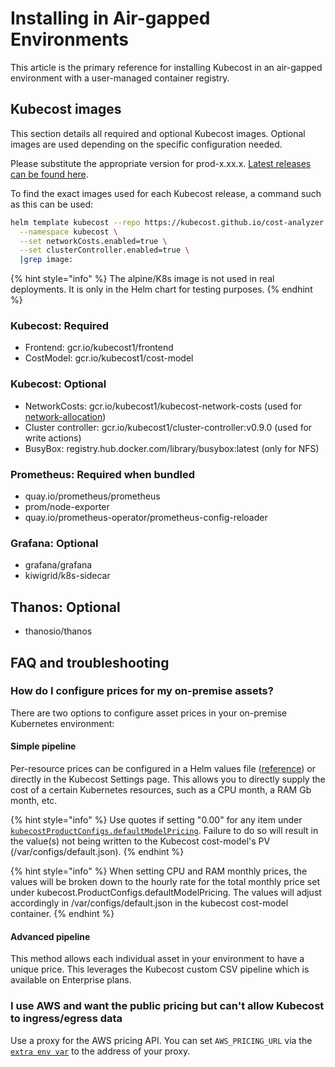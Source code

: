 # Installing in Air-gapped Environments

This article is the primary reference for installing Kubecost in an air-gapped environment with a user-managed container registry.

## Kubecost images

This section details all required and optional Kubecost images. Optional images are used depending on the specific configuration needed.

Please substitute the appropriate version for prod-x.xx.x. [Latest releases can be found here](https://github.com/kubecost/cost-analyzer-helm-chart/releases).

To find the exact images used for each Kubecost release, a command such as this can be used:

```sh
helm template kubecost --repo https://kubecost.github.io/cost-analyzer cost-analyzer \
  --namespace kubecost \
  --set networkCosts.enabled=true \
  --set clusterController.enabled=true \
  |grep image:
```

{% hint style="info" %}
The alpine/K8s image is not used in real deployments. It is only in the Helm chart for testing purposes.
{% endhint %}

### Kubecost: Required

* Frontend: gcr.io/kubecost1/frontend
* CostModel: gcr.io/kubecost1/cost-model

### Kubecost: Optional

* NetworkCosts: gcr.io/kubecost1/kubecost-network-costs (used for [network-allocation](/using-kubecost/navigating-the-kubecost-ui/cost-allocation/network-allocation.md))
* Cluster controller: gcr.io/kubecost1/cluster-controller:v0.9.0 (used for write actions)
* BusyBox: registry.hub.docker.com/library/busybox:latest (only for NFS)

### Prometheus: Required when bundled

* quay.io/prometheus/prometheus
* prom/node-exporter
* quay.io/prometheus-operator/prometheus-config-reloader

### Grafana: Optional

* grafana/grafana
* kiwigrid/k8s-sidecar

## Thanos: Optional

* thanosio/thanos

## FAQ and troubleshooting

### How do I configure prices for my on-premise assets?

There are two options to configure asset prices in your on-premise Kubernetes environment:

#### Simple pipeline

Per-resource prices can be configured in a Helm values file ([reference](https://github.com/kubecost/cost-analyzer-helm-chart/blob/6c0975614b4a6854be602d1a6f9506ce8b80abdc/cost-analyzer/values.yaml#L559-L570)) or directly in the Kubecost Settings page. This allows you to directly supply the cost of a certain Kubernetes resources, such as a CPU month, a RAM Gb month, etc.

{% hint style="info" %}
Use quotes if setting "0.00" for any item under [`kubecostProductConfigs.defaultModelPricing`](https://github.com/kubecost/cost-analyzer-helm-chart/blob/6c0975614b4a6854be602d1a6f9506ce8b80abdc/cost-analyzer/values.yaml#L559-L570). Failure to do so will result in the value(s) not being written to the Kubecost cost-model's PV (/var/configs/default.json).
{% endhint %}

{% hint style="info" %}
When setting CPU and RAM monthly prices, the values will be broken down to the hourly rate for the total monthly price set under kubecost.ProductConfigs.defaultModelPricing. The values will adjust accordingly in /var/configs/default.json in the kubecost cost-model container.
{% endhint %}

#### Advanced pipeline

This method allows each individual asset in your environment to have a unique price. This leverages the Kubecost custom CSV pipeline which is available on Enterprise plans.

### I use AWS and want the public pricing but can't allow Kubecost to ingress/egress data

Use a proxy for the AWS pricing API. You can set `AWS_PRICING_URL` via the [`extra env var`](https://github.com/kubecost/cost-analyzer-helm-chart/blob/v1.98/cost-analyzer/values.yaml#L304) to the address of your proxy.
